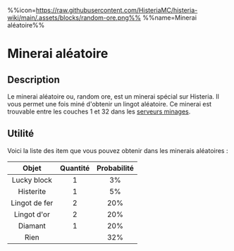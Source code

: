 %%icon=https://raw.githubusercontent.com/HisteriaMC/histeria-wiki/main/.assets/blocks/random-ore.png%%
%%name=Minerai aléatoire%%
# Minerai aléatoire

## Description 
Le minerai aléatoire ou, random ore, est un minerai spécial sur Histeria. Il vous permet une fois miné d'obtenir un lingot aléatoire. Ce minerai est trouvable entre les couches 1 et 32 dans les [serveurs minages](https://histeria.fr/wiki/mondes/monde-minage).

## Utilité
Voici la liste des item que vous pouvez obtenir dans les minerais aléatoires :

|Objet|Quantité|Probabilité|
|:---:|:---:|:---:|
|Lucky block|1|3%|
|Histerite|1|5%|
|Lingot de fer |2|20%|
|Lingot d'or |2|20%|
|Diamant|1|20%|
|Rien| |32%|
